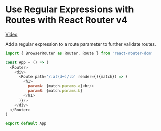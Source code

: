 # Use Regular Expressions with Routes with React Router v4
[Video](https://egghead.io/lessons/react-use-regular-expressions-with-routes-with-react-router-v4)

Add a regular expression to a route parameter to further validate routes.

```js
import { BrowserRouter as Router, Route } from 'react-router-dom'

const App = () => (
  <Router>
    <div>
      <Route path='/:a(\d+)/:b' render={({match}) => (
        <h1>
          paramA: {match.params.a}<br/>
          paramB: {match.params.b}
        </h1>
      )}/>
    </div>
  </Router>
)

export default App
```
